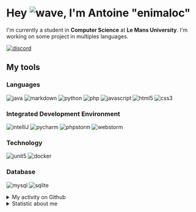 # Hey ![wave], I'm Antoine "enimaloc"

I'm currently a student in **Computer Science** at **Le Mans University**. I'm working on some project in multiples
languages.

[![discord]](https://discord.com/users/136200628509605888)
## My tools

### Languages
![java] ![markdown] ![python] ![php] ![javascript] ![html5] ![css3]

### Integrated Development Environment
![intelliJ] ![pycharm] ![phpstorm]  ![webstorm]

### Technology
![junit5] ![docker]

### Database
![mysql] ![sqlite]

<details>
<summary>My activity on Github</summary>

<!--RECENT_ACTIVITY:last_update-->
> Last Updated: 03/04 23:11 (Europe/Paris)
<!--RECENT_ACTIVITY:last_update_end-->
<!--RECENT_ACTIVITY:start-->
1. ![issueClosed] Closed issue [`#10`](https://github.com/tower-defense-L2/projet-L2/issues/10) in [tower-defense-L2/projet-L2](https://github.com/tower-defense-L2/projet-L2)
2. ![issueClosed] Closed issue [`#39`](https://github.com/tower-defense-L2/projet-L2/issues/39) in [tower-defense-L2/projet-L2](https://github.com/tower-defense-L2/projet-L2)
3. ![prMerged] Merged PR [`#52`](https://github.com/tower-defense-L2/projet-L2/pull/52) in [tower-defense-L2/projet-L2](https://github.com/tower-defense-L2/projet-L2)
4. ![prOpened] Opened PR [`#52`](https://github.com/tower-defense-L2/projet-L2/pull/52) in [tower-defense-L2/projet-L2](https://github.com/tower-defense-L2/projet-L2)
5. ![approved] Approved [`#49`](https://github.com/tower-defense-L2/projet-L2/pull/49#pullrequestreview-1365001226) in [tower-defense-L2/projet-L2](https://github.com/tower-defense-L2/projet-L2)
6. ![star] Starred [NirmalScaria/le-git-graph](https://github.com/NirmalScaria/le-git-graph)
7. ![approved] Approved [`#46`](https://github.com/tower-defense-L2/projet-L2/pull/46#pullrequestreview-1361413179) in [tower-defense-L2/projet-L2](https://github.com/tower-defense-L2/projet-L2)
8. ![approved] Approved [`#45`](https://github.com/tower-defense-L2/projet-L2/pull/45#pullrequestreview-1361387498) in [tower-defense-L2/projet-L2](https://github.com/tower-defense-L2/projet-L2)
9. ![approved] Approved [`#44`](https://github.com/tower-defense-L2/projet-L2/pull/44#pullrequestreview-1361342444) in [tower-defense-L2/projet-L2](https://github.com/tower-defense-L2/projet-L2)
10. ![prMerged] Merged PR [`#42`](https://github.com/tower-defense-L2/projet-L2/pull/42) in [tower-defense-L2/projet-L2](https://github.com/tower-defense-L2/projet-L2)
<!--RECENT_ACTIVITY:end-->

</details>

<details>
<summary>Statistic about me</summary>

<p align="center">
<a href="https://wakatime.com/@enimaloc">
<img src="https://github-readme-stats.vercel.app/api/wakatime?username=enimaloc&theme=dark&hide_border=true&hide_title=true&layout=compact" alt="enimaloc's wakatime stats">
</a>
</p>

<!--START_SECTION:waka-->
![Code Time](http://img.shields.io/badge/Code%20Time-2%2C499%20hrs%2052%20mins-blue)

**🐱 My GitHub Data** 

> 📦 17.3 kB Used in GitHub's Storage 
 > 
> 🏆 136 Contributions in the Year 2023
 > 
> 🚫 Not Opted to Hire
 > 
> 📜 41 Public Repositories 
 > 
> 🔑 17 Private Repositories 
 > 

 Last Updated on 03/04/2023 12:29:49 UTC
<!--END_SECTION:waka-->

</details>

<!-- Icons -->
[wave]: https://cdn.jsdelivr.net/gh/Readme-Workflows/Readme-Icons@1.1.0/icons/gifs/wave.gif

<!-- Badges -->
[issueOpened]: https://cdn.jsdelivr.net/gh/Readme-Workflows/Readme-Icons@main/icons/octicons/IssueOpened.svg
[issueClosed]: https://cdn.jsdelivr.net/gh/Readme-Workflows/Readme-Icons@main/icons/octicons/IssueClosed.svg

[prOpened]: https://cdn.jsdelivr.net/gh/Readme-Workflows/Readme-Icons@main/icons/octicons/PullRequestOpened.svg
[prClosed]: https://cdn.jsdelivr.net/gh/Readme-Workflows/Readme-Icons@main/icons/octicons/PullRequestClosed.svg
[prMerged]: https://cdn.jsdelivr.net/gh/Readme-Workflows/Readme-Icons@main/icons/octicons/PullRequestMerged.svg

[comment]: https://cdn.jsdelivr.net/gh/Readme-Workflows/Readme-Icons@main/icons/octicons/Comment.svg

[changesRequested]: https://cdn.jsdelivr.net/gh/Readme-Workflows/Readme-Icons@main/icons/octicons/RequestedChanges.svg
[approved]: https://cdn.jsdelivr.net/gh/Readme-Workflows/Readme-Icons@main/icons/octicons/ApprovedChanges.svg

[repoCreated]: https://cdn.jsdelivr.net/gh/Readme-Workflows/Readme-Icons@main/icons/octicons/Repository.svg
[newRelease]: https://cdn.jsdelivr.net/gh/Readme-Workflows/Readme-Icons@main/icons/octicons/Release.svg
[star]: https://cdn.jsdelivr.net/gh/Readme-Workflows/Readme-Icons@main/icons/octicons/StarredRepository.svg
[wiki]: https://cdn.jsdelivr.net/gh/Readme-Workflows/Readme-Icons@main/icons/octicons/Wiki.svg
[fork]: https://cdn.jsdelivr.net/gh/Readme-Workflows/Readme-Icons@main/icons/octicons/ForkedRepository.svg
[people]: https://cdn.jsdelivr.net/gh/Readme-Workflows/Readme-Icons@main/icons/octicons/People.svg

<!-- Meta Badge -->
[junit5]: https://img.shields.io/badge/JUnit5-323330?style=for-the-badge&logo=junit5

<!--- https://github.com/alexandresanlim/Badges4-README.md-Profile#-group- -->
[discord]: https://img.shields.io/badge/Discord-323330?style=for-the-badge&logo=discord

<!--- https://github.com/alexandresanlim/Badges4-README.md-Profile#-languages- -->
[java]: https://img.shields.io/badge/Java-323330?style=for-the-badge&logo=java
[python]: https://img.shields.io/badge/Python-323330?style=for-the-badge&logo=python
[php]: https://img.shields.io/badge/PHP-323330?style=for-the-badge&logo=php
[javascript]: https://img.shields.io/badge/JavaScript-323330?style=for-the-badge&logo=javascript
[html5]: https://img.shields.io/badge/HTML5-323330?style=for-the-badge&logo=html5
[css3]: https://img.shields.io/badge/CSS3-323330?style=for-the-badge&logo=css3

<!--- https://github.com/alexandresanlim/Badges4-README.md-Profile#-database- -->
[mysql]: https://img.shields.io/badge/MySQL-323330?style=for-the-badge&logo=mysql
[sqlite]: https://img.shields.io/badge/SQLite-323330?style=for-the-badge&logo=sqlite

<!--- https://github.com/alexandresanlim/Badges4-README.md-Profile#-frameworks- -->
[markdown]: https://img.shields.io/badge/Markdown-323330?style=for-the-badge&logo=markdown
[docker]: https://img.shields.io/badge/Docker-323330?style=for-the-badge&logo=docker

<!--- https://github.com/alexandresanlim/Badges4-README.md-Profile#-ide- -->
[intelliJ]: https://img.shields.io/badge/IntelliJIDEA-323330.svg?style=for-the-badge&logo=intellij-idea
[pycharm]: https://img.shields.io/badge/PyCharm-323330.svg?&style=for-the-badge&logo=PyCharm
[phpstorm]: http://img.shields.io/badge/-PHPStorm-323330?style=for-the-badge&logo=phpstorm
[webstorm]: https://img.shields.io/badge/WebStorm-323330?style=for-the-badge&logo=WebStorm